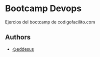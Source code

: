 # Bootcamp Devops

Ejercios del bootcamp de codigofacilito.com

## Authors

- [@eddesus](https://www.github.com/eddesus)
